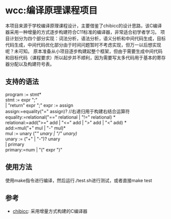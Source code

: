 # wcc:编译原理课程项目
本项目来源于学校编译原理课程设计，主要借鉴了chibicc的设计思路，该C编译器采用一种增量的方式逐步构建符合C11标准的编译器，非常适合初学者学习。
项目计划分为四个部分实现：词法分析，语法分析，语义分析和中间代码生成，目标代码生成，中间代码优化部分由于时间问题暂时不考虑实现，但万一以后想实现呢？未可知。
原本准备从小项目逐步构建起整个框架，但由于需要生成中间代码和目标代码（课程要求）所以起步并不顺利，因为需要写太多代码用于基本的寄存器分配以及构建符号表。
## 支持的语法
 program := stmt*  
 stmt := expr ";"  
      | "return" expr ";"
expr := assign    
assign:=equality("=" assign)?   //右递归用于构建右结合运算符  
equality:=relational("==" relational | "!=" relational) *  
relational:=add(">=" add | "<=" add | ">" add | "<" add) *  
add:=mul("+" mul | "-" mul)*  
 mul := unary ("*" unary | "/" unary)*  
 unary := ("+" | "-")? unary  
       | primary  
primary:=num | "(" expr ")"  
## 使用方法
使用make指令进行编译，然后运行./test.sh进行测试，或者直接make test
## 参考
- [chibicc](https://github.com/rui314/chibicc): 采用增量方式构建的C编译器